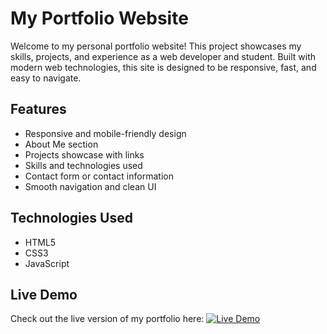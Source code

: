 # My Portfolio Website

Welcome to my personal portfolio website! This project showcases my skills, projects, and experience as a web developer and student. Built with modern web technologies, this site is designed to be responsive, fast, and easy to navigate.

## Features

- Responsive and mobile-friendly design
- About Me section
- Projects showcase with links
- Skills and technologies used
- Contact form or contact information
- Smooth navigation and clean UI

## Technologies Used

- HTML5
- CSS3
- JavaScript

## Live Demo

Check out the live version of my portfolio here:
[![Live Demo](https://img.shields.io/badge/Portfolio%20Now-Live-green?style=for-the-badge)](#)

